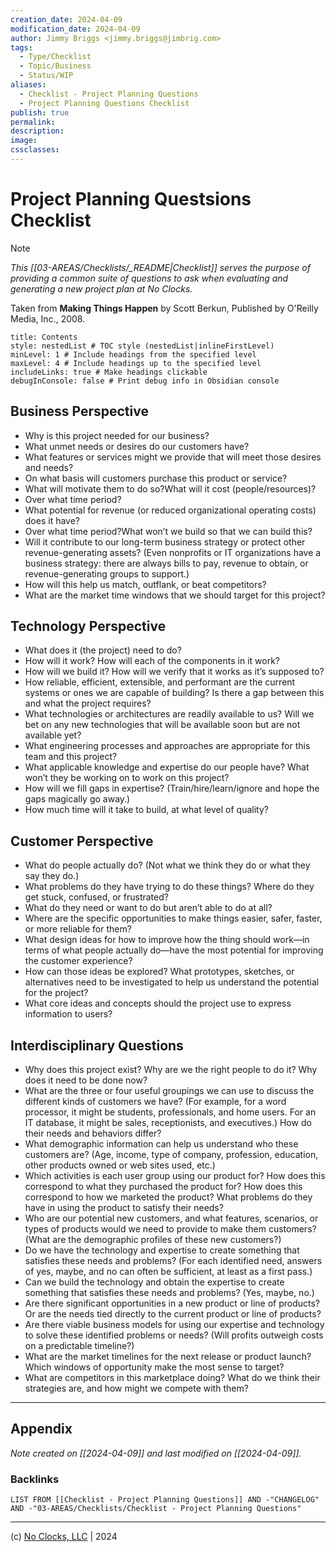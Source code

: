 ```yaml
---
creation_date: 2024-04-09
modification_date: 2024-04-09
author: Jimmy Briggs <jimmy.briggs@jimbrig.com>
tags:
  - Type/Checklist
  - Topic/Business
  - Status/WIP
aliases:
  - Checklist - Project Planning Questions
  - Project Planning Questions Checklist
publish: true
permalink:
description:
image:
cssclasses:
---
```


# Project Planning Questsions Checklist
> [!NOTE]
> *This [[03-AREAS/Checklists/_README|Checklist]] serves the purpose of providing a common suite of questions to ask
> when evaluating and generating a new project plan at No Clocks.*

Taken from **Making Things Happen** by Scott Berkun, Published by O'Reilly Media, Inc., 2008.

```table-of-contents
title: Contents
style: nestedList # TOC style (nestedList|inlineFirstLevel)
minLevel: 1 # Include headings from the specified level
maxLevel: 4 # Include headings up to the specified level
includeLinks: true # Make headings clickable
debugInConsole: false # Print debug info in Obsidian console
```

## Business Perspective

* Why is this project needed for our business?
* What unmet needs or desires do our customers have?
* What features or services might we provide that will meet those desires and needs?
* On what basis will customers purchase this product or service?
* What will motivate them to do so?What will it cost (people/resources)?
* Over what time period?
* What potential for revenue (or reduced organizational operating costs) does it have?
* Over what time period?What won’t we build so that we can build this?
* Will it contribute to our long-term business strategy or protect other revenue-generating assets? (Even nonprofits or IT organizations have a business strategy: there are always bills to pay, revenue to obtain, or revenue-generating groups to support.)
* How will this help us match, outflank, or beat competitors?
* What are the market time windows that we should target for this project?

## Technology Perspective

* What does it (the project) need to do?
* How will it work? How will each of the components in it work?
* How will we build it? How will we verify that it works as it’s supposed to?
* How reliable, efficient, extensible, and performant are the current systems or ones we are capable of building? Is there a gap between this and what the project requires?
* What technologies or architectures are readily available to us? Will we bet on any new technologies that will be available soon but are not available yet?
* What engineering processes and approaches are appropriate for this team and this project?
* What applicable knowledge and expertise do our people have? What won’t they be working on to work on this project?
* How will we fill gaps in expertise? (Train/hire/learn/ignore and hope the gaps magically go away.)
* How much time will it take to build, at what level of quality?

## Customer Perspective
* What do people actually do? (Not what we think they do or what they say they do.)
* What problems do they have trying to do these things? Where do they get stuck, confused, or frustrated?
* What do they need or want to do but aren’t able to do at all?
* Where are the specific opportunities to make things easier, safer, faster, or more reliable for them?
* What design ideas for how to improve how the thing should work—in terms of what people actually do—have the most potential for improving the customer experience?
* How can those ideas be explored? What prototypes, sketches, or alternatives need to be investigated to help us understand the potential for the project?
* What core ideas and concepts should the project use to express information to users?

## Interdisciplinary Questions
* Why does this project exist? Why are we the right people to do it? Why does it need to be done now?
* What are the three or four useful groupings we can use to discuss the different kinds of customers we have? (For example, for a word processor, it might be students, professionals, and home users. For an IT database, it might be sales, receptionists, and executives.) How do their needs and behaviors differ?
* What demographic information can help us understand who these customers are? (Age, income, type of company, profession, education, other products owned or web sites used, etc.)
* Which activities is each user group using our product for? How does this correspond to what they purchased the product for? How does this correspond to how we marketed the product? What problems do they have in using the product to satisfy their needs?
* Who are our potential new customers, and what features, scenarios, or types of products would we need to provide to make them customers? (What are the demographic profiles of these new customers?)
* Do we have the technology and expertise to create something that satisfies these needs and problems? (For each identified need, answers of yes, maybe, and no can often be sufficient, at least as a first pass.)
* Can we build the technology and obtain the expertise to create something that satisfies these needs and problems? (Yes, maybe, no.)
* Are there significant opportunities in a new product or line of products? Or are the needs tied directly to the current product or line of products?
* Are there viable business models for using our expertise and technology to solve these identified problems or needs? (Will profits outweigh costs on a predictable timeline?)
* What are the market timelines for the next release or product launch? Which windows of opportunity make the most sense to target?
* What are competitors in this marketplace doing? What do we think their strategies are, and how might we compete with them?

***

## Appendix

*Note created on [[2024-04-09]] and last modified on [[2024-04-09]].*

### Backlinks

```dataview
LIST FROM [[Checklist - Project Planning Questions]] AND -"CHANGELOG" AND -"03-AREAS/Checklists/Checklist - Project Planning Questions"
```

***

(c) [No Clocks, LLC](https://github.com/noclocks) | 2024
